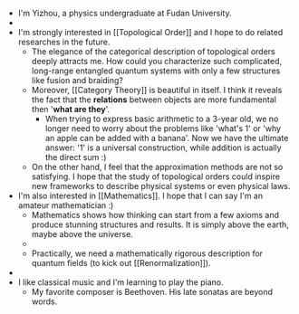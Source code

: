 - I'm Yizhou, a physics undergraduate at Fudan University.
-
- I'm strongly interested in [[Topological Order]] and I hope to do related researches in the future.
	- The elegance of the categorical description of topological orders deeply attracts me. How could you characterize such complicated, long-range entangled quantum systems with only a few structures like fusion and braiding?
	- Moreover, [[Category Theory]] is beautiful in itself. I think it reveals the fact that the **relations** between objects are more fundamental then '**what are they**'.
		- When trying to express basic arithmetic to a 3-year old, we no longer need to worry about the problems like 'what's 1' or 'why an apple can be added with a banana'. Now we have the ultimate answer: '1' is a universal construction, while addition is actually the direct sum :)
	- On the other hand, I feel that the approximation methods are not so satisfying. I hope that the study of topological orders could inspire new frameworks to describe physical systems or even physical laws.
- I'm also interested in [[Mathematics]]. I hope that I can say I'm an amateur mathematician :)
	- Mathematics shows how thinking can start from a few axioms and produce stunning structures and results. It is simply above the earth, maybe above the universe.
	-
	- Practically, we need a mathematically rigorous description for quantum fields (to kick out [[Renormalization]]).
-
- I like classical music and I'm learning to play the piano.
	- My favorite composer is Beethoven. His late sonatas are beyond words.